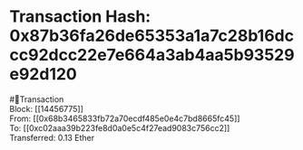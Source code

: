 
Transaction Hash: 0x87b36fa26de65353a1a7c28b16dccc92dcc22e7e664a3ab4aa5b93529e92d120
====================================================================================
  
#💸Transaction  
Block: [[14456775]]  
From: [[0x68b3465833fb72a70ecdf485e0e4c7bd8665fc45]]  
To: [[0xc02aaa39b223fe8d0a0e5c4f27ead9083c756cc2]]  
Transferred: 0.13 Ether